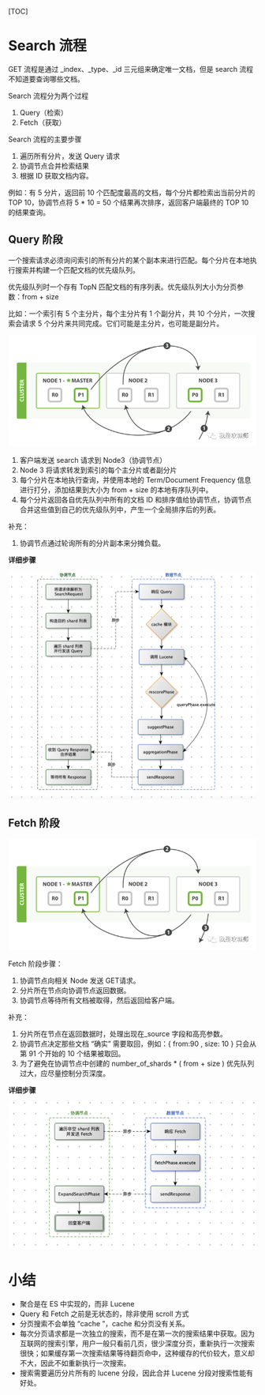 [TOC]

# Search 流程

GET 流程是通过 _index、_type、_id 三元组来确定唯一文档，但是 search 流程不知道要查询哪些文档。

Search 流程分为两个过程

1. Query（检索）
2. Fetch（获取）



Search 流程的主要步骤

1. 遍历所有分片，发送 Query 请求
2. 协调节点合并检索结果
3. 根据 ID 获取文档内容。

例如：有 5 分片，返回前 10 个匹配度最高的文档，每个分片都检索出当前分片的 TOP 10，协调节点将 5 * 10 = 50 个结果再次排序，返回客户端最终的 TOP 10 的结果查询。



## Query 阶段

一个搜索请求必须询问索引的所有分片的某个副本来进行匹配。每个分片在本地执行搜索并构建一个匹配文档的优先级队列。

优先级队列时一个存有 TopN 匹配文档的有序列表。优先级队列大小为分页参数：from + size

比如：一个索引有 5 个主分片，每个主分片有 1 个副分片，共 10 个分片，一次搜索会请求 5 个分片来共同完成。它们可能是主分片，也可能是副分片。



![](images/cmy9nu0n2g.png)

1. 客户端发送 search 请求到 Node3（协调节点）
2. Node 3 将请求转发到索引的每个主分片或者副分片
3. 每个分片在本地执行查询，并使用本地的 Term/Document Frequency 信息进行打分，添加结果到大小为 from + size 的本地有序队列中。
4. 每个分片返回各自优先队列中所有的文档 ID 和排序值给协调节点，协调节点合并这些值到自己的优先级队列中，产生一个全局排序后的列表。



补充：

1. 协调节点通过轮询所有的分片副本来分摊负载。



**详细步骤**

![](images/screenshot-20211121-204742.png)



## Fetch 阶段

![](images/o5p0jz1uhu.png)

Fetch 阶段步骤：

1. 协调节点向相关 Node 发送 GET请求。
2. 分片所在节点向协调节点返回数据。
3. 协调节点等待所有文档被取得，然后返回给客户端。



补充：

1. 分片所在节点在返回数据时，处理出现在_source 字段和高亮参数。
2. 协调节点决定那些文档 “确实” 需要取回，例如：{ from:90 , size: 10 } 只会从第 91 个开始的 10 个结果被取回。
3. 为了避免在协调节点中创建的 number_of_shards * ( from + size ) 优先队列过大，应尽量控制分页深度。





**详细步骤**

![](images/screenshot-20211121-204843.png)

# 小结

- 聚合是在 ES 中实现的，而非 Lucene
- Query 和 Fetch 之前是无状态的，除非使用 scroll 方式
- 分页搜索不会单独 “cache ”，cache 和分页没有关系。
- 每次分页请求都是一次独立的搜索，而不是在第一次的搜索结果中获取。因为互联网的搜索引擎，用户一般只看前几页，很少深度分页，重新执行一次搜索很快；如果缓存第一次搜索结果等待翻页命中，这种缓存的代价较大，意义却不大，因此不如重新执行一次搜索。
- 搜索需要遍历分片所有的 lucene 分段，因此合并 Lucene 分段对搜索性能有好处。

